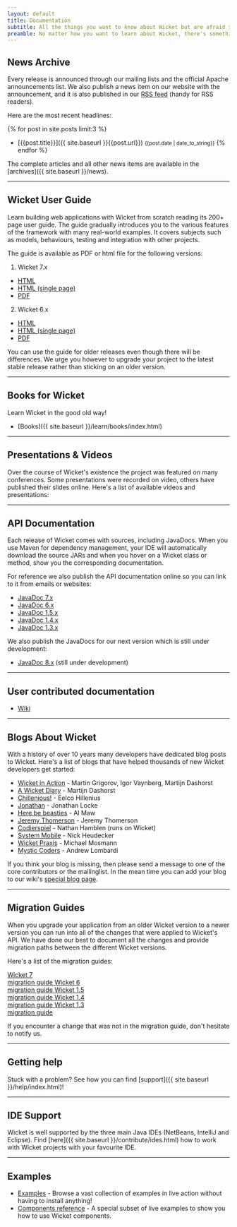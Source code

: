 ```yaml
---
layout: default
title: Documentation
subtitle: All the things you want to know about Wicket but are afraid to ask
preamble: No matter how you want to learn about Wicket, there's something available for you. If you want a quick reference, use the User Guide. If you rather prefer a book, there's a couple waiting for you. And if you rather watch a video or presentation, we have that covered too.
---
```


## News Archive

Every release is announced through our mailing lists and the official
Apache announcements list. We also publish a news item on our website
with the announcement, and it is also published in our <a
type="application/atom+xml" title="Atom 1.0 feed"
href="{{site.baseurl}}/atom.xml">RSS feed</a> (handy for RSS readers).

Here are the most recent headlines:

{% for post in site.posts limit:3 %}
- [{{post.title}}]({{ site.baseurl }}{{post.url}}) <small>{{post.date | date_to_string}}</small>
{% endfor %}

The complete articles and all other news items are available in the
[archives]({{ site.baseurl }}/news).

---

## Wicket User Guide

Learn building web applications with Wicket from scratch reading its
200+ page user guide. The guide gradually introduces you to the various
features of the framework with many real-world examples. It covers
subjects such as models, behaviours, testing and integration with other
projects.

The guide is available as PDF or html file for the following versions:

1.  Wicket 7.x 
* [HTML](http://ci.apache.org/projects/wicket/guide/7.x/)
* [HTML (single page)](http://ci.apache.org/projects/wicket/guide/7.x/guide/single.html)
* [PDF](http://ci.apache.org/projects/wicket/guide/7.x/guide/single.pdf)

2.  Wicket 6.x 
* [HTML](http://ci.apache.org/projects/wicket/guide/6.x/)
* [HTML (single page)](http://ci.apache.org/projects/wicket/guide/6.x/guide/single.html)
* [PDF](http://ci.apache.org/projects/wicket/guide/6.x/guide/single.pdf)

You can use the guide for older releases even though there will be
differences. We urge you however to upgrade your project to the latest
stable release rather than sticking on an older version.

---

## Books for Wicket

Learn Wicket in the good old way!

- [Books]({{ site.baseurl }}/learn/books/index.html)

<!--
**TODO:** integrate 'media objects' with short descriptions of each book, and links to full pages.
-->

---

## Presentations & Videos

Over the course of Wicket's existence the project was featured on many
conferences. Some presentations were recorded on video, others have
published their slides online. Here's a list of available videos and
presentations:

<!--
**TODO:** integrate 'media objects' with links to presentations and videos.
-->

---

## API Documentation

Each release of Wicket comes with sources, including JavaDocs. When you
use Maven for dependency management, your IDE will automatically
download the source JARs and when you hover on a Wicket class or
method, show you the corresponding documentation.

For reference we also publish the API documentation online so you can
link to it from emails or websites:

- [JavaDoc 7.x](http://ci.apache.org/projects/wicket/apidocs/7.x/index.html)
- [JavaDoc 6.x](http://ci.apache.org/projects/wicket/apidocs/6.x/index.html)
- [JavaDoc 1.5.x](http://ci.apache.org/projects/wicket/apidocs/1.5.x/index.html)
- [JavaDoc 1.4.x](http://ci.apache.org/projects/wicket/apidocs/1.4.x/index.html)
- [JavaDoc 1.3.x](http://ci.apache.org/projects/wicket/apidocs/1.3.x/index.html)

We also publish the JavaDocs for our next version which is still under
development:

- [JavaDoc 8.x](http://ci.apache.org/projects/wicket/apidocs/8.x/index.html) (still under development)

---

## User contributed documentation

- <a href="http://cwiki.apache.org/WICKET">Wiki</a>

---

## Blogs About Wicket

With a history of over 10 years many developers have dedicated blog
posts to Wicket. Here's a list of blogs that have helped thousands of
new Wicket developers get started:

* [Wicket in Action](http://wicketinaction.com/) - Martin Grigorov, Igor Vaynberg, Martijn Dashorst
* [A Wicket Diary](http://martijndashorst.com/) - Martijn Dashorst
* [Chillenious!](http://chillenious.wordpress.com/) - Eelco Hillenius
* [Jonathan](http://codeact.wordpress.com/) - Jonathan Locke
* [Here be beasties](http://herebebeasties.com/) - Al Maw
* [Jeremy Thomerson](http://www.jeremythomerson.com/blog) - Jeremy Thomerson
* [Codierspiel](http://technically.us/code) - Nathan Hamblen (runs on Wicket)
* [System Mobile](http://www.systemmobile.com/?cat=4) - Nick Heudecker
* [Wicket Praxis](http://www.wicket-praxis.de/blog/) - Michael Mosmann
* [Mystic Coders](http://mysticcoders.com/blog) - Andrew Lombardi

If you think your blog is missing, then please send a message to one of the
core contributors or the mailinglist. In the mean time you can add your blog
to our wiki's [special blog
page](https://cwiki.apache.org/confluence/display/WICKET/Wicket+Blogs).

---

## Migration Guides

When you upgrade your application from an older Wicket version to a
newer version you can run into all of the changes that were applied to
Wicket's API. We have done our best to document all the changes and
provide migration paths between the different Wicket versions.

Here's a list of the migration guides:

<div class="button-bar">
    <a class="button" href="http://s.apache.org/wicket7migrate">
        Wicket 7<br>
		migration guide
    </a>
    <a class="button" href="http://s.apache.org/wicket6migrate">
        Wicket 6<br>
		migration guide
    </a>
    <a class="button" href="http://s.apache.org/wicket5migrate">
        Wicket 1.5<br>
		migration guide
    </a>
    <a class="button" href="http://s.apache.org/wicket7migrate">
		Wicket 1.4<br>
		migration guide
    </a>
    <a class="button" href="http://s.apache.org/wicket6migrate">
        Wicket 1.3<br>
		migration guide
    </a>
</div>


If you encounter a change that was not in the migration guide, don't
hesitate to notify us.

---

## Getting help

Stuck with a problem? See how you can find [support]({{ site.baseurl }}/help/index.html)!

---

## IDE Support

Wicket is well supported by the three main Java IDEs (NetBeans,
IntelliJ and Eclipse). Find [here]({{ site.baseurl }}/contribute/ides.html) how to work with Wicket projects with
your favourite IDE.

---
	
## Examples

- <a href="{{ site.baseurl }}/learn/examples/index.html">Examples</a> - Browse a vast collection of examples in live action without having to install anything!
- <a href="http://www.wicket-library.com/wicket-examples-6.0.x/compref/">Components reference</a> - A special subset of live examples to show you how to use Wicket components.


[migrate3]: http://s.apache.org/wicket3migrate
[migrate4]: http://s.apache.org/wicket4migrate
[migrate5]: http://s.apache.org/wicket5migrate
[migrate6]: http://s.apache.org/wicket6migrate
[migrate7]: http://s.apache.org/wicket7migrate
[migrate8]: http://s.apache.org/wicket8migrate
